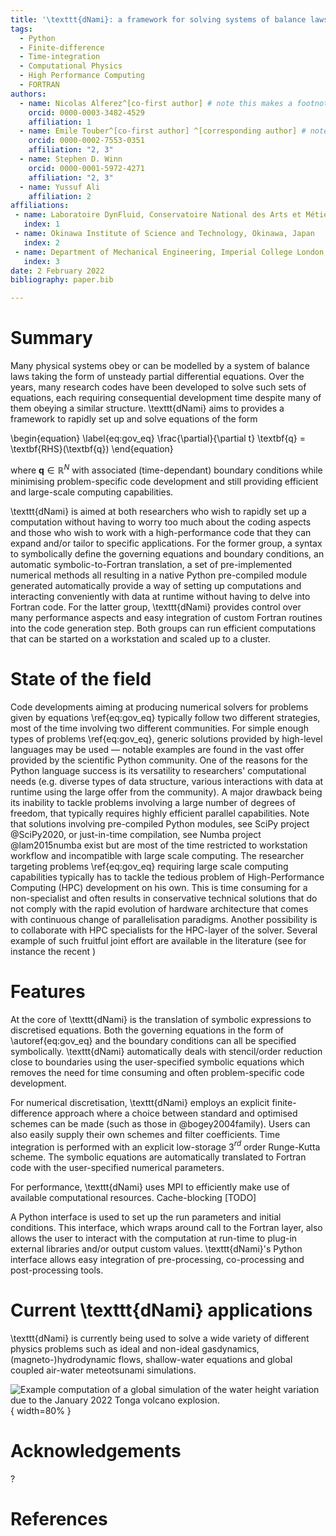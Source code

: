 ```yaml
---
title: '\texttt{dNami}: a framework for solving systems of balance laws using explicit numerical schemes.'
tags:
  - Python
  - Finite-difference 
  - Time-integration
  - Computational Physics
  - High Performance Computing
  - FORTRAN 
authors:
  - name: Nicolas Alferez^[co-first author] # note this makes a footnote saying 'co-first author'
    orcid: 0000-0003-3482-4529 
    affiliation: 1 
  - name: Emile Touber^[co-first author] ^[corresponding author] # note this makes a footnote saying 'co-first author'
    orcid: 0000-0002-7553-0351 
    affiliation: "2, 3"
  - name: Stephen D. Winn 
    orcid: 0000-0001-5972-4271 
    affiliation: "2, 3"
  - name: Yussuf Ali  
    affiliation: 2
affiliations:
 - name: Laboratoire DynFluid, Conservatoire National des Arts et Métiers, Paris, France  
   index: 1
 - name: Okinawa Institute of Science and Technology, Okinawa, Japan 
   index: 2
 - name: Department of Mechanical Engineering, Imperial College London, London, UK
   index: 3
date: 2 February 2022
bibliography: paper.bib

---
```


# Summary

Many physical systems obey or can be modelled by a system of balance laws taking the form of unsteady partial differential equations. Over the years, many research codes have been developed to solve such sets of equations, each requiring consequential development time despite many of them obeying a similar structure. \texttt{dNami} aims to provides a framework to rapidly set up and solve equations of the form 

\begin{equation} \label{eq:gov_eq}
	\frac{\partial}{\partial t} \textbf{q} = \textbf{RHS}(\textbf{q})
\end{equation}

where $\textbf{q} \in \mathbb{R}^N$ with associated (time-dependant) boundary conditions while minimising problem-specific code development and still providing efficient and large-scale computing capabilities. 

\texttt{dNami} is aimed at both researchers who wish to rapidly set up a computation without having to worry too much about the coding aspects and those who wish to work with a high-performance code that they can expand and/or tailor to specific applications. For the former group, a syntax to symbolically define the governing equations and boundary conditions, an automatic symbolic-to-Fortran translation, a set of pre-implemented numerical methods all resulting in a native Python pre-compiled module generated automatically provide a way of setting up computations and interacting conveniently with data at runtime without having to delve into Fortran code. For the latter group, \texttt{dNami} provides control over many performance aspects and easy integration of custom Fortran routines into the code generation step. Both groups can run efficient computations that can be started on a workstation and scaled up to a cluster.  

# State of the field

Code developments aiming at producing numerical solvers for problems given by equations \ref{eq:gov_eq} typically follow two different strategies, most of the time involving two different communities. For simple enough types of problems \ref{eq:gov_eq}, generic solutions provided by high-level languages may be used — notable examples are found in the vast offer provided by the scientific Python community. One of the reasons for the Python language success is its versatility to researchers' computational needs (e.g. diverse types of data structure, various interactions with data at runtime using the large offer from the community). A major drawback being its inability to tackle problems involving a large number of degrees of freedom, that typically requires highly efficient parallel capabilities. Note that solutions involving pre-compiled Python modules, see SciPy project @SciPy2020, or just-in-time compilation, see Numba project @lam2015numba exist but are most of the time restricted to workstation workflow and incompatible with large scale computing. The researcher targeting problems \ref{eq:gov_eq} requiring large scale computing capabilities typically has to tackle the tedious problem of High-Performance Computing (HPC) development on his own. This is time consuming for a non-specialist and often results in conservative technical solutions that do not comply with the rapid evolution of hardware architecture that comes with continuous change of parallelisation paradigms. Another possibility is to collaborate with HPC specialists for the HPC-layer of the solver. Several example of such fruitful joint effort are available in the literature (see for instance the recent )

# Features 

At the core of \texttt{dNami} is the translation of symbolic expressions to discretised equations. Both the governing equations in the form of \autoref{eq:gov_eq} and the boundary conditions can all be specified symbolically. \texttt{dNami} automatically deals with stencil/order reduction close to boundaries using the user-specified symbolic equations which removes the need for time consuming and often problem-specific code development. 

For numerical discretisation, \texttt{dNami} employs an explicit finite-difference approach where a choice between standard and optimised schemes can be made (such as those in @bogey2004family). Users can also easily supply their own schemes and filter coefficients. Time integration is performed with an explicit low-storage 3$^{rd}$ order Runge-Kutta scheme. The symbolic equations are automatically translated to Fortran code with the user-specified numerical parameters.  

For performance, \texttt{dNami} uses MPI to efficiently make use of available computational resources. Cache-blocking [TODO]

A Python interface is used to set up the run parameters and initial conditions. This interface, which wraps around call to the Fortran layer, also allows the user to interact with the computation at run-time to plug-in external libraries and/or output custom values. \texttt{dNami}'s Python interface allows easy integration of pre-processing, co-processing and post-processing tools. 

# Current \texttt{dNami} applications

\texttt{dNami} is currently being used to solve a wide variety of different physics problems such as ideal and non-ideal gasdynamics, (magneto-)hydrodynamic flows, shallow-water equations and global coupled air-water meteotsunami simulations. 


![Example computation of a global simulation of the water height variation due to the January 2022 Tonga volcano explosion.](earth_water.png){ width=80% }

# Acknowledgements

?

# References

